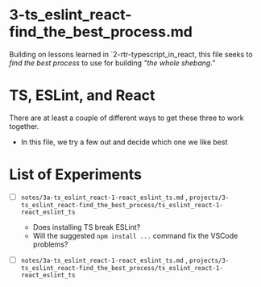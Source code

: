 
# 3-ts_eslint_react-find_the_best_process.md

Building on lessons learned in `2-rtr-typescript_in_react, this file seeks to
*find the best process* to use for building *"the whole shebang."*

# TS, ESLint, and React

There are at least a couple of different ways to get these three to work together.

- In this file, we try a few out and decide which one we like best

# List of Experiments

- [ ] `notes/3a-ts_eslint_react-1-react_eslint_ts.md` , `projects/3-ts_eslint_react-find_the_best_process/ts_eslint_react-1-react_eslint_ts`
  - Does installing TS break ESLint?
  - Will the suggested `npm install ...` command fix the VSCode problems?
- [ ] `notes/3a-ts_eslint_react-1-react_eslint_ts.md` , `projects/3-ts_eslint_react-find_the_best_process/ts_eslint_react-1-react_eslint_ts`



